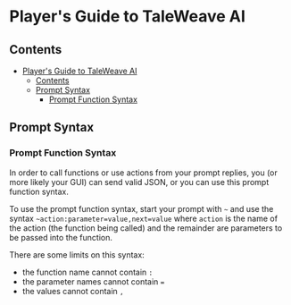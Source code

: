 # Player's Guide to TaleWeave AI

## Contents

- [Player's Guide to TaleWeave AI](#players-guide-to-taleweave-ai)
  - [Contents](#contents)
  - [Prompt Syntax](#prompt-syntax)
    - [Prompt Function Syntax](#prompt-function-syntax)

## Prompt Syntax

### Prompt Function Syntax

In order to call functions or use actions from your prompt replies, you (or more likely your GUI) can send valid JSON,
or you can use this prompt function syntax.

To use the prompt function syntax, start your prompt with `~` and use the syntax `~action:parameter=value,next=value`
where `action` is the name of the action (the function being called) and the remainder are parameters to be passed into
the function.

There are some limits on this syntax:

- the function name cannot contain `:`
- the parameter names cannot contain `=`
- the values cannot contain `,`
